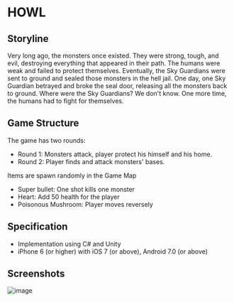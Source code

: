 # HOWL

## Storyline

Very long ago, the monsters once existed. They were strong, tough, and evil, destroying everything that appeared in their path. The humans were weak and failed to protect themselves. Eventually, the Sky Guardians were sent to ground and sealed those monsters in the hell jail. One day, one Sky Guardian betrayed and broke the seal door, releasing all the monsters back to ground. Where were the Sky Guardians? We don't know. One more time, the humans had to fight for themselves.

## Game Structure

The game has two rounds:
- Round 1: Monsters attack, player protect his himself and his home.
- Round 2: Player finds and attack monsters' bases.

Items are spawn randomly in the Game Map
- Super bullet: One shot kills one monster
- Heart: Add 50 health for the player
- Poisonous Mushroom: Player moves reversely

## Specification
- Implementation using C# and Unity
- iPhone 6 (or higher) with iOS 7 (or above), Android 7.0 (or above)

## Screenshots

![image](https://user-images.githubusercontent.com/25260442/40273129-312711da-5b80-11e8-9663-1f1127f28426.png)
